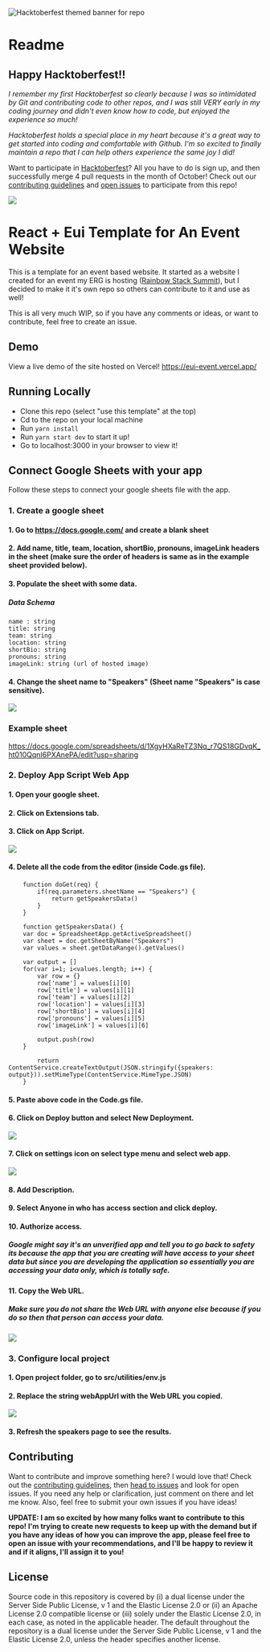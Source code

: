![Hacktoberfest themed banner for repo](https://user-images.githubusercontent.com/89431059/194469940-b753d9d3-7d63-4b22-b144-76afbf228a92.png)

# Readme
## Happy Hacktoberfest!!

_I remember my first Hacktoberfest so clearly because I was so intimidated by Git and contributing code to other repos, and I was still VERY early in my coding journey and didn't even know how to code, but enjoyed the experience so much!_

_Hacktoberfest holds a special place in my heart because it's a great way to get started into coding and comfortable with Github. I'm so excited to finally maintain a repo that I can help others experience the same joy I did!_

Want to participate in [Hacktoberfest](https://hacktoberfest.com/)? All you have to do is sign up, and then successfully merge 4 pull requests in the month of October! Check out our [contributing guidelines](https://github.com/brittanyjoiner15/eui-event/blob/main/contributing.md) and [open issues](https://github.com/brittanyjoiner15/eui-event) to participate from this repo!

![](https://firebasestorage.googleapis.com/v0/b/photo-url-generator-e736c.appspot.com/o/posts%2FZaQRmT7oKMwu9dgUV1bf%2Fimage?alt=media&token=acb8b002-fa77-4bb7-98d6-9195adfa41f4)

# React + Eui Template for An Event Website

This is a template for an event based website. It started as a website I created for an event my ERG is hosting ([Rainbow Stack Summit](https://www.rainbowstacksummit.com/)), but I decided to make it it's own repo so others can contribute to it and use as well!

This is all very much WIP, so if you have any comments or ideas, or want to contribute, feel free to create an issue.

## Demo

View a live demo of the site hosted on Vercel!
https://eui-event.vercel.app/

## Running Locally

- Clone this repo (select "use this template" at the top)
- Cd to the repo on your local machine
- Run `yarn install`
- Run `yarn start dev` to start it up!
- Go to localhost:3000 in your browser to view it!

## Connect Google Sheets with your app

Follow these steps to connect your google sheets file with the app.

### 1. Create a google sheet

#### 1. Go to https://docs.google.com/ and create a blank sheet
#### 2. Add name, title, team, location, shortBio, pronouns, imageLink headers in the sheet (make sure the order of headers is same as in the example sheet provided below).
#### 3. Populate the sheet with some data.
##### Data Schema
    name : string
    title: string
    team: string
    location: string
    shortBio: string
    pronouns: string
    imageLink: string (url of hosted image)
#### 4. Change the sheet name to "Speakers" (Sheet name "Speakers" is case sensitive).

![](https://i.postimg.cc/MGPDVgkF/Sheet-Demo.jpg)
### Example sheet 
https://docs.google.com/spreadsheets/d/1XgyHXaReTZ3Nq_r7QS18GDvqK_ht010QqnI6PXAnePA/edit?usp=sharing


### 2. Deploy App Script Web App

#### 1. Open your google sheet.
#### 2. Click on Extensions tab.
#### 3. Click on App Script.
![](https://i.postimg.cc/x8BPkmzp/App-Script.jpg)
#### 4. Delete all the code from the editor (inside Code.gs file).
####
        function doGet(req) {
            if(req.parameters.sheetName == "Speakers") {
                return getSpeakersData()
            }
        }

        function getSpeakersData() {
        var doc = SpreadsheetApp.getActiveSpreadsheet()
        var sheet = doc.getSheetByName("Speakers")
        var values = sheet.getDataRange().getValues()
        
        var output = []
        for(var i=1; i<values.length; i++) {
            var row = {}
            row['name'] = values[i][0]
            row['title'] = values[i][1]
            row['team'] = values[i][2]
            row['location'] = values[i][3]
            row['shortBio'] = values[i][4]
            row['pronouns'] = values[i][5]
            row['imageLink'] = values[i][6]

            output.push(row)
        }

            return ContentService.createTextOutput(JSON.stringify({speakers: output})).setMimeType(ContentService.MimeType.JSON)
        }
        
#### 5. Paste above code in the Code.gs file.
#### 6. Click on Deploy button and select New Deployment.
![](https://i.postimg.cc/43DGfL8r/New-deployment.jpg)

#### 7. Click on settings icon on select type menu and select web app.
![](https://i.postimg.cc/jjW3jRmj/Deployment-settings.jpg)

#### 8. Add Description.
#### 9. Select Anyone in who has access section and click deploy.
#### 10. Authorize access. 
##### Google might say it's an unverified app and tell you to go back to safety its because the app that you are creating will have access to your sheet data but since you are developing the application so essentially you are accessing your data only, which is totally safe. 
#### 11. Copy the Web URL.
##### Make sure you **do not share the Web URL** with anyone else because if you do so then that person can access your data.
![](https://i.postimg.cc/1Xzq937C/Copy-url.jpg)

### 3. Configure local project

#### 1. Open project folder, go to src/utilities/env.js
#### 2. Replace the string webAppUrl with the Web URL you copied.
![](https://i.postimg.cc/9fJXcY32/Env-file.jpg)
#### 3. Refresh the speakers page to see the results.

## Contributing

Want to contribute and improve something here? I would love that! Check out the [contributing guidelines](https://github.com/brittanyjoiner15/eui-event/blob/main/contributing.md), then [head to issues](https://github.com/brittanyjoiner15/eui-event/issues) and look for open issues. If you need any help or clarification, just comment on there and let me know. Also, feel free to submit your own issues if you have ideas!

**UPDATE: I am so excited by how many folks want to contribute to this repo! I'm trying to create new requests to keep up with the demand but if you have any ideas of how you can improve the app, please feel free to open an issue with your recommendations, and I'll be happy to review it and if it aligns, I'll assign it to you!**

## License

Source code in this repository is covered by (i) a dual license under the Server
Side Public License, v 1 and the Elastic License 2.0 or (ii) an Apache License
2.0 compatible license or (iii) solely under the Elastic License 2.0, in each
case, as noted in the applicable header. The default throughout the repository
is a dual license under the Server Side Public License, v 1 and the Elastic
License 2.0, unless the header specifies another license.
